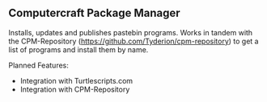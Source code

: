 ## Computercraft Package Manager

Installs, updates and publishes pastebin programs. Works in tandem with the CPM-Repository (https://github.com/Tyderion/cpm-repository) to get a list of programs and install them by name.

Planned Features:
- Integration with Turtlescripts.com
- Integration with CPM-Repository
